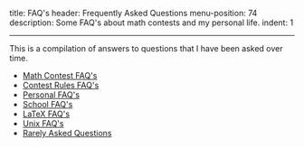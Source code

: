 title: FAQ's
header: Frequently Asked Questions
menu-position: 74
description: Some FAQ's about math contests and my personal life.
indent: 1

---

This is a compilation of answers to questions that I have been asked over time.

* [Math Contest FAQ's](faq-contest.html)
* [Contest Rules FAQ's](faq-rules.html)
* [Personal FAQ's](faq-personal.html)
* [School FAQ's](faq-school.html)
* [LaTeX FAQ's](faq-latex.html)
* [Unix FAQ's](faq-unix.html)
* [Rarely Asked Questions](faq-raqs.html)

